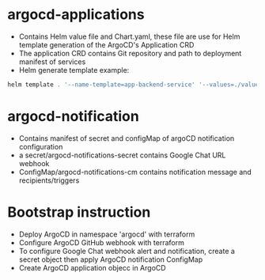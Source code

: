 # argocd-applications
- Contains Helm value file and Chart.yaml, these file are use for Helm template generation of the ArgoCD's Application CRD
- The application CRD contains Git repository and path to deployment manifest of services
- Helm generate template example:
```javascript
helm template . '--name-template=app-backend-service' '--values=./values/app-backend-service.yaml' > app-backend-service.yaml
```

# argocd-notification
- Contains manifest of secret and configMap of argoCD notification configuration
- a secret/argocd-notifications-secret contains Google Chat URL webhook
- ConfigMap/argocd-notifications-cm contains notification message and recipients/triggers

# Bootstrap instruction
- Deploy ArgoCD in namespace 'argocd' with terraform
- Configure ArgoCD GitHub webhook with terraform
- To configure Google Chat webhook alert and notification, create a secret object then apply ArgoCD notification ConfigMap
- Create ArgoCD application objecc in ArgoCD